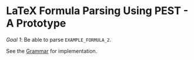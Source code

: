 # LaTeX Formula Parsing Using PEST - A Prototype

_Goal 1_: Be able to parse `EXAMPLE_FORMULA_2`.

See the [Grammar](src/latex-formula-grammar.pest) for implementation.
